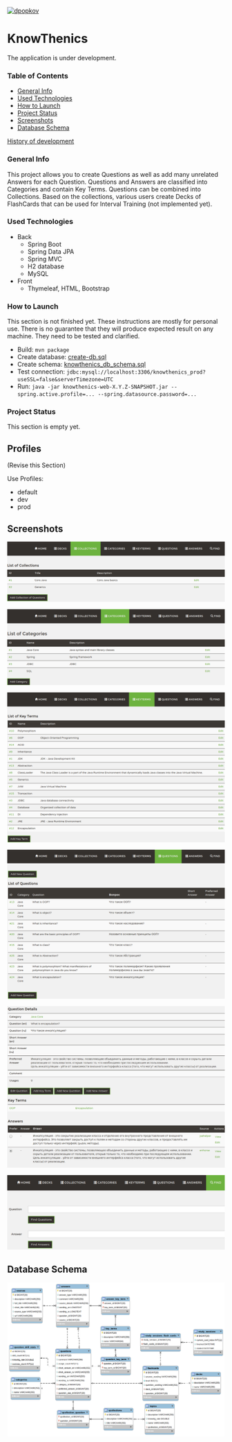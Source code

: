 [![dpopkov](https://circleci.com/gh/dpopkov/knowthenics.svg?style=shield)](https://circleci.com/gh/dpopkov/knowthenics/tree/main)

# KnowThenics

The application is under development.

### Table of Contents
* [General Info](#general-info)
* [Used Technologies](#used-Technologies)
* [How to Launch](#how-to-launch)
* [Project Status](#project-status)
* [Screenshots](#screenshots)
* [Database Schema](#database-schema)

[History of development](History.md)

### General Info

This project allows you to create Questions as well as add many unrelated Answers for each Question.
Questions and Answers are classified into Categories and contain Key Terms.
Questions can be combined into Collections.
Based on the collections, various users create Decks of FlashCards that can be used for Interval Training
(not implemented yet). 

### Used Technologies
* Back
    * Spring Boot
    * Spring Data JPA
    * Spring MVC
    * H2 database
    * MySQL
* Front
    * Thymeleaf, HTML, Bootstrap

### How to Launch
This section is not finished yet. These instructions are mostly for personal use.
There is no guarantee that they will produce expected result on any machine.
They need to be tested and clarified.
* Build: `mvn package`
* Create database: [create-db.sql](knowthenics-data/src/main/scripts/create_db.sql)
* Create schema: [knowthenics_db_schema.sql](knowthenics-data/src/main/scripts/knowthenics_db_schema.sql)
* Test connection: `jdbc:mysql://localhost:3306/knowthenics_prod?useSSL=false&serverTimezone=UTC`
* Run: `java -jar knowthenics-web-X.Y.Z-SNAPSHOT.jar --spring.active.profile=... --spring.datasource.password=...`

### Project Status

This section is empty yet.

Profiles
--------
(Revise this Section)

Use Profiles:
* default 
* dev
* prod

Screenshots
-----------
![Collections](docs/images/collections.png)  

![Categories](docs/images/categories.png)  

![Keyterms](docs/images/keyterms.png)  

![Questions](docs/images/questions.png)  

![Question Details](docs/images/question-details.png)  

![Search](docs/images/find.png)  

Database Schema
---------------
![Schema](knowthenics-data/docs/knowthenics-model.png)
